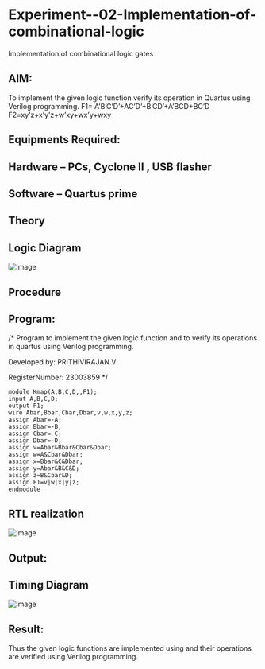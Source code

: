 # Experiment--02-Implementation-of-combinational-logic
Implementation of combinational logic gates
 
## AIM:
To implement the given logic function verify its operation in Quartus using Verilog programming.
 F1= A’B’C’D’+AC’D’+B’CD’+A’BCD+BC’D
F2=xy’z+x’y’z+w’xy+wx’y+wxy
 
 
 
## Equipments Required:
## Hardware – PCs, Cyclone II , USB flasher
## Software – Quartus prime


## Theory
 

## Logic Diagram
![image](https://github.com/Prithivirajan2911/Experiment--02-Implementation-of-combinational-logic-/assets/147020085/a04fa257-6df8-4417-a09a-d60f9349ff9c)

## Procedure
## Program:
/*
Program to implement the given logic function and to verify its operations in quartus using Verilog programming.

Developed by: PRITHIVIRAJAN V

RegisterNumber:  23003859
*/
```
module Kmap(A,B,C,D,,F1);
input A,B,C,D;
output F1;
wire Abar,Bbar,Cbar,Dbar,v,w,x,y,z;
assign Abar=-A;
assign Bbar=-B;
assign Cbar=-C;
assign Dbar=-D;
assign v=Abar&Bbar&Cbar&Dbar;
assign w=A&Cbar&Dbar;
assign x=Bbar&C&Dbar;
assign y=Abar&B&C&D;
assign z=B&Cbar&D;
assign F1=v|w|x|y|z;
endmodule
```

## RTL realization
![image](https://github.com/Prithivirajan2911/Experiment--02-Implementation-of-combinational-logic-/assets/147020085/1ce65af6-356f-4119-88f3-d4f354dd9a8f)

## Output:
## Timing Diagram
![image](https://github.com/Prithivirajan2911/Experiment--02-Implementation-of-combinational-logic-/assets/147020085/564b8ab8-59d2-4a44-be5f-2f15d53d4b5b)

## Result:
Thus the given logic functions are implemented using  and their operations are verified using Verilog programming.
